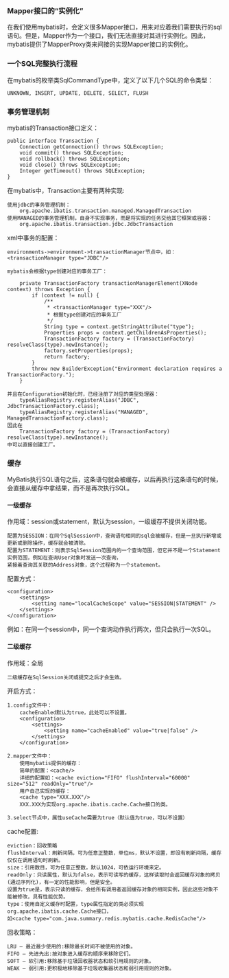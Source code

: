 ### Mapper接口的“实例化”
在我们使用mybatis时，会定义很多Mapper接口，用来对应着我们需要执行的sql语句。但是，Mapper作为一个接口，我们无法直接对其进行实例化。因此，mybatis提供了MapperProxy类来间接的实现Mapper接口的实例化。





### 一个SQL完整执行流程
在mybatis的枚举类SqlCommandType中，定义了以下几个SQL的命令类型：

    UNKNOWN, INSERT, UPDATE, DELETE, SELECT, FLUSH
    




### 事务管理机制
mybatis的Transaction接口定义：

    public interface Transaction {
        Connection getConnection() throws SQLException;
        void commit() throws SQLException;
        void rollback() throws SQLException;
        void close() throws SQLException;
        Integer getTimeout() throws SQLException;
    }
    
在mybatis中，Transaction主要有两种实现:

    使用jdbc的事务管理机制：
        org.apache.ibatis.transaction.managed.ManagedTransaction
    使用MANAGED的事务管理机制，自身不实现事务，而是将实现的任务交给其它框架或容器：
        org.apache.ibatis.transaction.jdbc.JdbcTransaction

xml中事务的配置：

    environments->environment->transactionManager节点中，如：<transactionManager type="JDBC"/>
    
    mybatis会根据type创建对应的事务工厂：
    
        private TransactionFactory transactionManagerElement(XNode context) throws Exception {
            if (context != null) {
                /**
                 * <transactionManager type="XXX"/>
                 * 根据type创建对应的事务工厂
                 */
                String type = context.getStringAttribute("type");
                Properties props = context.getChildrenAsProperties();
                TransactionFactory factory = (TransactionFactory) resolveClass(type).newInstance();
                factory.setProperties(props);
                return factory;
            }
            throw new BuilderException("Environment declaration requires a TransactionFactory.");
        }

    并且在Configuration初始化时，已经注册了对应的类型处理器：
        typeAliasRegistry.registerAlias("JDBC", JdbcTransactionFactory.class);
        typeAliasRegistry.registerAlias("MANAGED", ManagedTransactionFactory.class);
    因此在
        TransactionFactory factory = (TransactionFactory) resolveClass(type).newInstance();
    中可以直接创建工厂。


### 缓存

MyBatis执行SQL语句之后，这条语句就会被缓存，以后再执行这条语句的时候，会直接从缓存中拿结果，而不是再次执行SQL。

#### 一级缓存

作用域：session或statement，默认为session，一级缓存不提供关闭功能。
    
    配置为SESSION：在同个SqlSession中，查询语句相同的sql会被缓存，但是一旦执行新增或更新或删除操作，缓存就会被清除。
    配置为STATEMENT：则表示SqlSession范围内的一个查询范围，但它并不是一个Statement实例范围，例如在查询User对象时发送一次查询，
    紧接着查询其关联的Address对象，这个过程称为一个statement。

配置方式：

    <configuration>
        <settings>
            <setting name="localCacheScope" value="SESSION|STATEMENT" />
        </settings>
    </configuration>

例如：在同一个session中，同一个查询动作执行两次，但只会执行一次SQL。

#### 二级缓存

作用域：全局

    二级缓存在SqlSession关闭或提交之后才会生效。

开启方式：

    1.config文件中：
        cacheEnabled默认为true，此处可以不设置。
        <configuration>
            <settings>
                <setting name="cacheEnabled" value="true|false" />
            </settings>
        </configuration>
    
    2.mapper文件中：
        使用mybatis提供的缓存：
        简单的配置：<cache/>
        详细的配置如：<cache eviction="FIFO" flushInterval="60000" size="512" readOnly="true"/>
        用户自己实现的缓存：
        <cache type="XXX.XXX"/>
        XXX.XXX为实现org.apache.ibatis.cache.Cache接口的类。
        
    3.select节点中，属性useCache需要为true（默认值为true，可以不设置）
    
cache配置:
    
    eviction：回收策略
    flushInterval：刷新间隔，可为任意正整数，单位ms，默认不设置，即没有刷新间隔，缓存仅仅在调用语句时刷新。
    size：引用数目，可为任意正整数，默认1024，可依运行环境来定。
    readOnly：只读属性，默认为false，表示可读写的缓存，这样读取时会返回缓存对象的拷贝(通过序列化)，有一定的性能影响，但是安全。
    设置为true是，表示只读的缓存，会给所有调用者返回缓存对象的相同实例，因此这些对象不能被修改，具有性能优势。
    type：使用自定义缓存时配置，type属性指定的类必须实现org.apache.ibatis.cache.Cache接口，
    如<cache type="com.java.summary.redis.mybatis.cache.RedisCache"/>
    
回收策略：

    LRU – 最近最少使用的:移除最长时间不被使用的对象。
    FIFO – 先进先出:按对象进入缓存的顺序来移除它们。
    SOFT – 软引用:移除基于垃圾回收器状态和软引用规则的对象。
    WEAK – 弱引用:更积极地移除基于垃圾收集器状态和弱引用规则的对象。